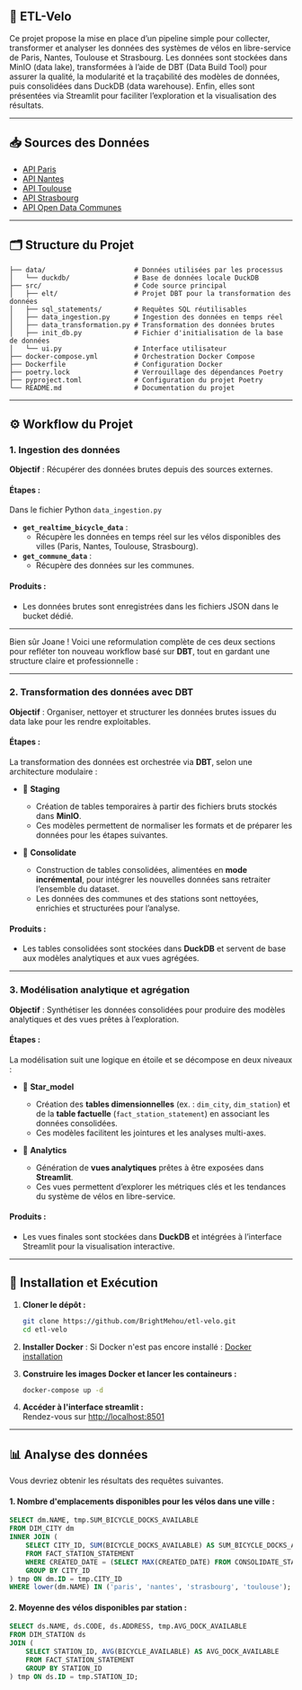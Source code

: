 ## 🚴 ETL-Velo

Ce projet propose la mise en place d’un pipeline simple pour collecter, transformer et analyser les données des systèmes de vélos en libre-service de Paris, Nantes, Toulouse et Strasbourg.
Les données sont stockées dans MinIO (data lake), transformées à l’aide de DBT (Data Build Tool) pour assurer la qualité, la modularité et la traçabilité des modèles de données, puis consolidées dans DuckDB (data warehouse). Enfin, elles sont présentées via Streamlit pour faciliter l’exploration et la visualisation des résultats.

---

## 📥 **Sources des Données**

- [API Paris](https://opendata.paris.fr/explore/dataset/velib-disponibilite-en-temps-reel/api/)  
- [API Nantes](https://data.nantesmetropole.fr/explore/dataset/244400404_stations-velos-libre-service-nantes-metropole-disponibilites/api/)  
- [API Toulouse](https://data.toulouse-metropole.fr/explore/dataset/api-velo-toulouse-temps-reel/api/)  
- [API Strasbourg](https://data.strasbourg.eu/explore/dataset/stations-velhop/api/)  
- [API Open Data Communes](https://geo.api.gouv.fr/communes)  

---

## 🗂️ **Structure du Projet**

```plaintext
├── data/                      # Données utilisées par les processus
│   └── duckdb/                # Base de données locale DuckDB
├── src/                       # Code source principal
│   ├── elt/                   # Projet DBT pour la transformation des données
│   ├── sql_statements/        # Requêtes SQL réutilisables
│   ├── data_ingestion.py      # Ingestion des données en temps réel
│   ├── data_transformation.py # Transformation des données brutes
│   ├── init_db.py             # Fichier d'initialisation de la base de données
│   └── ui.py                  # Interface utilisateur
├── docker-compose.yml         # Orchestration Docker Compose
├── Dockerfile                 # Configuration Docker
├── poetry.lock                # Verrouillage des dépendances Poetry
├── pyproject.toml             # Configuration du projet Poetry
└── README.md                  # Documentation du projet
```

---

## ⚙️ **Workflow du Projet**

### **1. Ingestion des données**
**Objectif** : Récupérer des données brutes depuis des sources externes.
#### Étapes : 
Dans le fichier Python `data_ingestion.py`
- **`get_realtime_bicycle_data`** : 
  - Récupère les données en temps réel sur les vélos disponibles des villes (Paris, Nantes, Toulouse, Strasbourg).
- **`get_commune_data`** : 
  - Récupère des données sur les communes.

#### Produits :
- Les données brutes sont enregistrées dans les fichiers JSON dans le bucket dédié.

---

Bien sûr Joane ! Voici une reformulation complète de ces deux sections pour refléter ton nouveau workflow basé sur **DBT**, tout en gardant une structure claire et professionnelle :

---

### **2. Transformation des données avec DBT**  
**Objectif** : Organiser, nettoyer et structurer les données brutes issues du data lake pour les rendre exploitables.

#### Étapes :  
La transformation des données est orchestrée via **DBT**, selon une architecture modulaire :

- 📁 **Staging**  
  - Création de tables temporaires à partir des fichiers bruts stockés dans **MinIO**.  
  - Ces modèles permettent de normaliser les formats et de préparer les données pour les étapes suivantes.

- 📁 **Consolidate**  
  - Construction de tables consolidées, alimentées en **mode incrémental**, pour intégrer les nouvelles données sans retraiter l’ensemble du dataset.  
  - Les données des communes et des stations sont nettoyées, enrichies et structurées pour l’analyse.

#### Produits :  
- Les tables consolidées sont stockées dans **DuckDB** et servent de base aux modèles analytiques et aux vues agrégées.

---

### **3. Modélisation analytique et agrégation**  
**Objectif** : Synthétiser les données consolidées pour produire des modèles analytiques et des vues prêtes à l’exploration.

#### Étapes :  
La modélisation suit une logique en étoile et se décompose en deux niveaux :

- 📁 **Star_model**  
  - Création des **tables dimensionnelles** (ex. : `dim_city`, `dim_station`) et de la **table factuelle** (`fact_station_statement`) en associant les données consolidées.  
  - Ces modèles facilitent les jointures et les analyses multi-axes.

- 📁 **Analytics**  
  - Génération de **vues analytiques** prêtes à être exposées dans **Streamlit**.  
  - Ces vues permettent d’explorer les métriques clés et les tendances du système de vélos en libre-service.

#### Produits :  
- Les vues finales sont stockées dans **DuckDB** et intégrées à l’interface Streamlit pour la visualisation interactive.

---

## 🚀 **Installation et Exécution**

1. **Cloner le dépôt :**  
   ```bash
   git clone https://github.com/BrightMehou/etl-velo.git
   cd etl-velo
   ```

2. **Installer Docker** : 
   Si Docker n'est pas encore installé : [Docker installation](https://www.docker.com/)

3. **Construire les images Docker et lancer les containeurs :**  
   ```bash
   docker-compose up -d
   ```

4. **Accéder à l'interface streamlit :**  
   Rendez-vous sur [http://localhost:8501](http://localhost:8501) 

---

## 📊 **Analyse des données**


Vous devriez obtenir les résultats des requêtes suivantes.

#### 1. Nombre d'emplacements disponibles pour les vélos dans une ville :
```sql
SELECT dm.NAME, tmp.SUM_BICYCLE_DOCKS_AVAILABLE
FROM DIM_CITY dm
INNER JOIN (
    SELECT CITY_ID, SUM(BICYCLE_DOCKS_AVAILABLE) AS SUM_BICYCLE_DOCKS_AVAILABLE
    FROM FACT_STATION_STATEMENT
    WHERE CREATED_DATE = (SELECT MAX(CREATED_DATE) FROM CONSOLIDATE_STATION)
    GROUP BY CITY_ID
) tmp ON dm.ID = tmp.CITY_ID
WHERE lower(dm.NAME) IN ('paris', 'nantes', 'strasbourg', 'toulouse');
```

#### 2. Moyenne des vélos disponibles par station :
```sql
SELECT ds.NAME, ds.CODE, ds.ADDRESS, tmp.AVG_DOCK_AVAILABLE
FROM DIM_STATION ds
JOIN (
    SELECT STATION_ID, AVG(BICYCLE_AVAILABLE) AS AVG_DOCK_AVAILABLE
    FROM FACT_STATION_STATEMENT
    GROUP BY STATION_ID
) tmp ON ds.ID = tmp.STATION_ID;
```